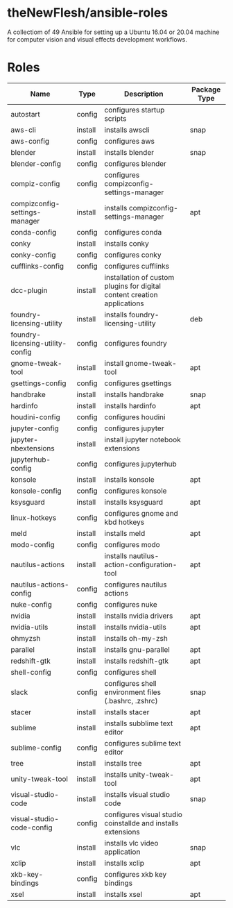 # theNewFlesh/ansible-roles

A collectiom of 49 Ansible for setting up a Ubuntu 16.04 or 20.04 machine for
computer vision and visual effects development workflows.

# Roles
| Name                           | Type    | Description                                                              | Package Type |
| ------------------------------ | ------- | ------------------------------------------------------------------------ | ------------ |
autostart                        | config  | configures startup scripts                                               |              |
aws-cli                          | install | installs awscli                                                          | snap         |
aws-config                       | config  | configures aws                                                           |              |
blender                          | install | installs blender                                                         | snap         |
blender-config                   | config  | configures blender                                                       |              |
compiz-config                    | config  | configures compizconfig-settings-manager                                 |              |
compizconfig-settings-manager    | install | installs compizconfig-settings-manager                                   | apt          |
conda-config                     | config  | configures conda                                                         |              |
conky                            | install | installs conky                                                           |              |
conky-config                     | config  | configures conky                                                         |              |
cufflinks-config                 | config  | configures cufflinks                                                     |              |
dcc-plugin                       | install | installation of custom plugins for digital content creation applications |              |
foundry-licensing-utility        | install | installs foundry-licensing-utility                                       | deb          |
foundry-licensing-utility-config | config  | configures foundry                                                       |              |
gnome-tweak-tool                 | install | install gnome-tweak-tool                                                 | apt          |
gsettings-config                 | config  | configures gsettings                                                     |              |
handbrake                        | install | installs handbrake                                                       | snap         |
hardinfo                         | install | installs hardinfo                                                        | apt          |
houdini-config                   | config  | configures houdini                                                       |              |
jupyter-config                   | config  | configures jupyter                                                       |              |
jupyter-nbextensions             | install | install jupyter notebook extensions                                      |              |
jupyterhub-config                | config  | configures jupyterhub                                                    |              |
konsole                          | install | installs konsole                                                         | apt          |
konsole-config                   | config  | configures konsole                                                       |              |
ksysguard                        | install | installs ksysguard                                                       | apt          |
linux-hotkeys                    | config  | configures gnome and kbd hotkeys                                         |              |
meld                             | install | installs meld                                                            | apt          |
modo-config                      | config  | configures modo                                                          |              |
nautilus-actions                 | install | installs nautilus-action-configuration-tool                              | apt          |
nautilus-actions-config          | config  | configures nautilus actions                                              |              |
nuke-config                      | config  | configures nuke                                                          |              |
nvidia                           | install | installs nvidia drivers                                                  | apt          |
nvidia-utils                     | install | installs nvidia-utils                                                    | apt          |
ohmyzsh                          | install | installs oh-my-zsh                                                       |              |
parallel                         | install | installs gnu-parallel                                                    | apt          |
redshift-gtk                     | install | installs redshift-gtk                                                    | apt          |
shell-config                     | config  | configures shell                                                         |              |
slack                            | config  | configures shell environment files (.bashrc, .zshrc)                     | snap         |
stacer                           | install | installs stacer                                                          | apt          |
sublime                          | install | installs subblime text editor                                            | apt          |
sublime-config                   | config  | configures sublime text editor                                           |              |
tree                             | install | installs tree                                                            | apt          |
unity-tweak-tool                 | install | installs unity-tweak-tool                                                | apt          |
visual-studio-code               | install | installs visual studio code                                              | snap         |
visual-studio-code-config        | config  | configures visual studio coinstallde and installs extensions             |              |
vlc                              | install | installs vlc video application                                           | snap         |
xclip                            | install | installs xclip                                                           | apt          |
xkb-key-bindings                 | config  | configures xkb key bindings                                              |              |
xsel                             | install | installs xsel                                                            | apt          |
